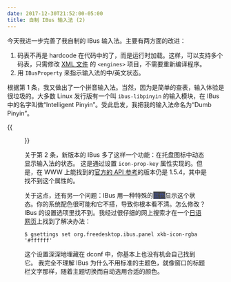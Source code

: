 ```yaml
---
date: 2017-12-30T21:52:00-05:00
title: 自制 IBus 输入法 (2)
---
```


今天我进一步完善了我自制的 IBus 输入法。主要有两方面的改进：

1. 码表不再是 hardcode 在代码中的了，而是运行时加载。这样，可以支持多个码表，只需修改 [XML 文件](https://github.com/ibus/ibus/wiki/DevXML) 的 `<engines>` 项目，不需要重新编译程序。
2. 用 `IBusProperty` 来指示输入法的中/英文状态。

<!--more-->

根据第 1 条，我又做出了一个拼音输入法。当然，因为是简单的查表，输入体验是很垃圾的。大多数 Linux 发行版有一个叫 `ibus-libpinyin` 的输入模块，在 IBus 中的名字叫做“Intelligent Pinyin”。受此启发，我把我的输入法命名为“Dumb Pinyin”。

{{<figure src="/media/ibus-2.png" caption="Dumb Pinyin">}}

关于第 2 条，新版本的 IBus 多了这样一个功能：在托盘图标中动态显示输入法的状态。
这是通过设置 `icon-prop-key` 属性实现的。但是，在 WWW 上能找到的[官方的 API 参考](http://ibus.github.io/docs/ibus-1.5/index.html)的版本仍是 1.5.4，其中是找不到这个属性的。

关于这点，还有另一个问题：IBus 用一种特殊的<span style="background-color: #444444; color: #415099">蓝色</span>显示这个状态。你的系统配色很可能和它不搭，导致你根本看不清。怎么修改？IBus 的设置选项里找不到。我经过很仔细的网上搜索才在一个[日语网页](http://tomcat.nyanta.jp/sb2/sb.cgi?eid=669)上找到了解决办法：
```
$ gsettings set org.freedesktop.ibus.panel xkb-icon-rgba '#ffffff'
```
这个设置深深地埋藏在 dconf 中，你基本上也没有机会自己找到它。
我完全不理解 IBus 为什么不用标准的主题色，就像窗口的标题栏文字那样，随着主题切换而自动选用合适的颜色。
